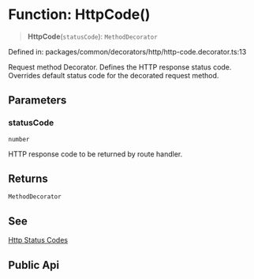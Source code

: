# Function: HttpCode()

> **HttpCode**(`statusCode`): `MethodDecorator`

Defined in: packages/common/decorators/http/http-code.decorator.ts:13

Request method Decorator.  Defines the HTTP response status code.  Overrides
default status code for the decorated request method.

## Parameters

### statusCode

`number`

HTTP response code to be returned by route handler.

## Returns

`MethodDecorator`

## See

[Http Status Codes](https://docs.nestjs.com/controllers#status-code)

## Public Api
